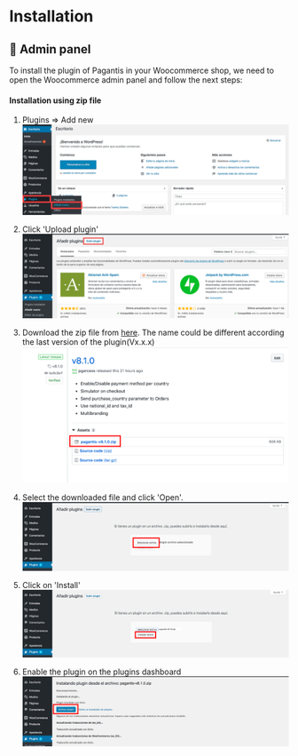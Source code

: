 # Installation

## :wrench: Admin panel

To install the plugin of Pagantis in your Woocommerce shop, we need to open the Woocommerce admin panel and follow the next steps:

#### Installation using zip file
1. Plugins => Add new
![Step 1](./woocommerce_installation_1.png?raw=true "Step 1")

2. Click 'Upload plugin'
![Step 2](./woocommerce_installation_2.png?raw=true "Step 2")

3. Download the zip file from [here](https://github.com/pagantis/woocommerce/releases/latest). The name could be different according the last version of the plugin(Vx.x.x)
![Step 3](./woocommerce_installation_3b.png?raw=true "Step 3")

4. Select the downloaded file and click 'Open'.
![Step 4](./woocommerce_installation_5b.png?raw=true "Step 4")

5. Click on 'Install'
![Step 5](./woocommerce_installation_6b.png?raw=true "Step 5")

6. Enable the plugin on the plugins dashboard
![Step 6](./woocommerce_installation_7c.png?raw=true "Step 6")

